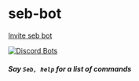 # seb-bot
[Invite seb bot](https://discordapp.com/api/oauth2/authorize?client_id=408718297400475668&permissions=67160064&scope=bot)

[![Discord Bots](https://discordbots.org/api/widget/408718297400475668.svg)](https://discordbots.org/bot/408718297400475668)
##### Say `Seb, help` for a list of commands
